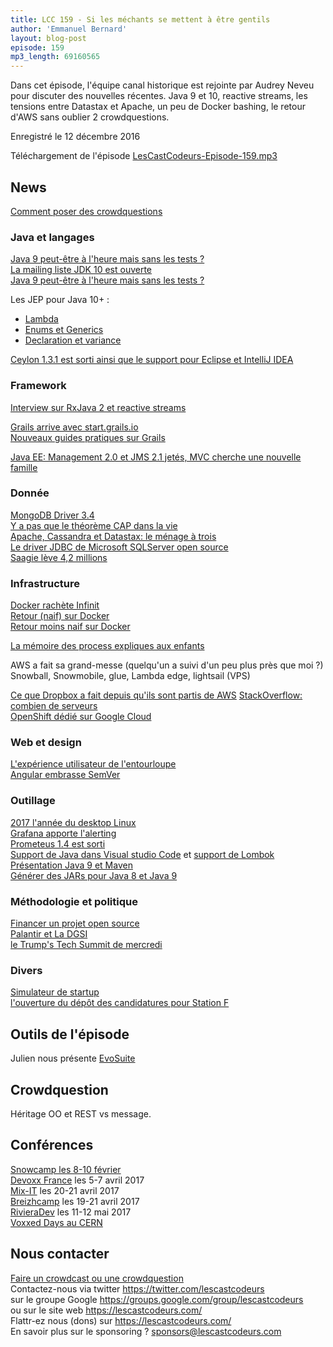 ```yaml
---
title: LCC 159 - Si les méchants se mettent à être gentils
author: 'Emmanuel Bernard'
layout: blog-post
episode: 159
mp3_length: 69160565
---
```

Dans cet épisode, l'équipe canal historique est rejointe par Audrey Neveu pour discuter des nouvelles récentes.
Java 9 et 10, reactive streams, les tensions entre Datastax et Apache, un peu de Docker bashing, le retour d'AWS sans oublier 2 crowdquestions.

Enregistré le 12 décembre 2016

Téléchargement de l'épisode [LesCastCodeurs-Episode-159.mp3](http://traffic.libsyn.com/lescastcodeurs/LesCastCodeurs-Episode-159.mp3)

## News

[Comment poser des crowdquestions](https://lescastcodeurs.com/crowdcasting/)  

### Java et langages

[Java 9 peut-être à l'heure mais sans les tests ?](https://www.infoq.com/news/2016/12/java9-latest-schedule-at-risk)  
[La mailing liste JDK 10 est ouverte](http://mail.openjdk.java.net/pipermail/jdk10-dev/2016-November/thread.html)  
[Java 9 peut-être à l'heure mais sans les tests ?](https://www.infoq.com/news/2016/12/java9-latest-schedule-at-risk)  

Les JEP pour Java 10+ :

* [Lambda](http://openjdk.java.net/jeps/302)
* [Enums et Generics](http://openjdk.java.net/jeps/302)
* [Declaration et variance](http://openjdk.java.net/jeps/300)

[Ceylon 1.3.1 est sorti ainsi que le support pour Eclipse et IntelliJ IDEA](https://ceylon-lang.org/blog/2016/11/22/ceylon-1-3-1/)  

### Framework

[Interview sur RxJava 2 et reactive streams](https://www.infoq.com/news/2016/11/rxjava-2-with-reactive-streams)  

[Grails arrive avec start.grails.io](http://start.grails.org)  
[Nouveaux guides pratiques sur Grails](http://guides.grails.org/)  

[Java EE: Management 2.0 et JMS 2.1 jetés, MVC cherche une nouvelle famille](https://blogs.oracle.com/theaquarium/entry/a_quick_update_on_java) 

### Donnée

[MongoDB Driver 3.4](https://github.com/mongodb/mongo-java-driver/releases/tag/r3.4.0)  
[Y a pas que le théorème CAP dans la vie](http://jvns.ca/blog/2016/11/19/a-critique-of-the-cap-theorem/)  
[Apache, Cassandra et Datastax: le ménage à trois](http://www.techrepublic.com/article/the-battle-for-apache-cassandra-highlights-major-problem-with-open-source-projects/)  
[Le driver JDBC de Microsoft SQLServer open source](https://github.com/Microsoft/mssql-jdbc/)  
[Saagie lève 4,2 millions](http://www.usine-digitale.fr/article/saagie-leve-4-2-millions-d-euros-pour-democratiser-le-big-data-mais-pas-uniquement.N465433)  

### Infrastructure

[Docker rachète Infinit](http://dockr.ly/2hdX2Jk)  
[Retour (naif) sur Docker](http://racknole.com/blog/running-docker-in-production-for-6-months/)  
[Retour moins naif sur Docker](https://thehftguy.com/2016/11/01/docker-in-production-an-history-of-failure/) 

[La mémoire des process expliques aux enfants](http://jvns.ca/blog/2016/12/03/how-much-memory-is-my-process-using-/) 

AWS a fait sa grand-messe (quelqu'un a suivi d'un peu plus près que moi ?) Snowball, Snowmobile, glue, Lambda edge, lightsail (VPS)

[Ce que Dropbox a fait depuis qu'ils sont partis de AWS](https://www.infoq.com/podcasts/preslav-le-dropbox) 
[StackOverflow: combien de serveurs](http://stackexchange.com/performance)  
[OpenShift dédié sur Google Cloud](http://cloudplatform.googleblog.com/2016/12/Red-Hats-OpenShift-Dedicated-now-generally-available-on-Google-Cloud.html) 

### Web et design

[L'expérience utilisateur de l'entourloupe](http://darkpatterns.org/)  
[Angular embrasse SemVer](https://toddmotto.com/please-stop-worrying-about-angular-3)  

### Outillage

[2017 l'année du desktop Linux](https://levlaz.org/an-ode-to-linux-desktop-users-everywhere/)  
[Grafana apporte l'alerting](http://grafana.org/blog/2016/11/09/grafana-4.0-beta-release/)  
[Prometeus 1.4 est sorti](https://prometheus.io)  
[Support de Java dans Visual studio Code](https://marketplace.visualstudio.com/items?itemName=redhat.java) et [support de Lombok](https://github.com/redhat-developer/vscode-java/wiki/Lombok-support)  
[Présentation Java 9 et Maven](http://www.slideshare.net/RobertScholte/java-9-and-the-impact-on-maven-projects-apachecon-europe-2016)  
[Générer des JARs pour Java 8 et Java 9](http://word-bits.flurg.com/multrelease-jars/) 

### Méthodologie et politique

[Financer un projet open source](https://sideway.com/room/8j)  
[Palantir et La DGSI](http://france-revolution-investigative-reporter.over-blog.com/2016/11/la-dgsi-signe-avec-palantir-societe-liee-a-la-nsa.html)  
[le Trump's Tech Summit de mercredi](http://www.recode.net/2016/12/10/13908492/trump-tech-summit-tim-cook-apple-larry-page-google-sheryl-sandberg-facebook-nadella-microsoft) 

### Divers

[Simulateur de startup](https://toggl.com/startup-simulator/)  
[l'ouverture du dépôt des candidatures pour Station F](https://techcrunch.com/2016/12/05/with-station-f-paris-will-have-the-worlds-biggest-startup-campus/)  

## Outils de l'épisode

Julien nous présente [EvoSuite](http://www.evosuite.org/) 

## Crowdquestion

Héritage OO et REST vs message.

## Conférences

[Snowcamp les 8-10 février](http://snowcamp.io)  
[Devoxx France](http://www.devoxx.fr) les 5-7 avril 2017  
[Mix-IT](https://www.mix-it.fr) les 20-21 avril 2017  
[Breizhcamp](http://www.breizhcamp.org) les 19-21 avril 2017  
[RivieraDev](http://rivieradev.fr) les 11-12 mai 2017  
[Voxxed Days au CERN](https://voxxeddays.com/cern/)  

## Nous contacter

[Faire un crowdcast ou une crowdquestion](https://lescastcodeurs.com/crowdcasting/)  
Contactez-nous via twitter <https://twitter.com/lescastcodeurs>  
sur le groupe Google <https://groups.google.com/group/lescastcodeurs>  
ou sur le site web <https://lescastcodeurs.com/>  
Flattr-ez nous (dons) sur <https://lescastcodeurs.com/>  
En savoir plus sur le sponsoring ? [sponsors@lescastcodeurs.com](mailto:sponsors@lescastcodeurs.com)  
